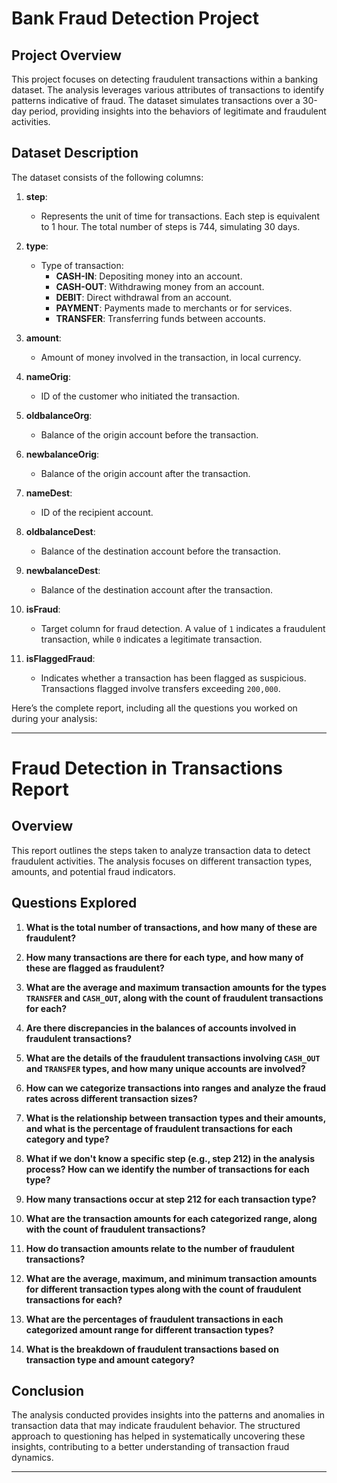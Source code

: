 
# Bank Fraud Detection Project

## Project Overview

This project focuses on detecting fraudulent transactions within a banking dataset. The analysis leverages various attributes of transactions to identify patterns indicative of fraud. The dataset simulates transactions over a 30-day period, providing insights into the behaviors of legitimate and fraudulent activities.

## Dataset Description

The dataset consists of the following columns:

1. **step**: 
   - Represents the unit of time for transactions. Each step is equivalent to 1 hour. The total number of steps is 744, simulating 30 days.

2. **type**: 
   - Type of transaction:
     - **CASH-IN**: Depositing money into an account.
     - **CASH-OUT**: Withdrawing money from an account.
     - **DEBIT**: Direct withdrawal from an account.
     - **PAYMENT**: Payments made to merchants or for services.
     - **TRANSFER**: Transferring funds between accounts.

3. **amount**: 
   - Amount of money involved in the transaction, in local currency.

4. **nameOrig**: 
   - ID of the customer who initiated the transaction.

5. **oldbalanceOrg**: 
   - Balance of the origin account before the transaction.

6. **newbalanceOrig**: 
   - Balance of the origin account after the transaction.

7. **nameDest**: 
   - ID of the recipient account.

8. **oldbalanceDest**: 
   - Balance of the destination account before the transaction.

9. **newbalanceDest**: 
   - Balance of the destination account after the transaction.

10. **isFraud**: 
    - Target column for fraud detection. A value of `1` indicates a fraudulent transaction, while `0` indicates a legitimate transaction.

11. **isFlaggedFraud**: 
    - Indicates whether a transaction has been flagged as suspicious. Transactions flagged involve transfers exceeding `200,000`.
   
Here’s the complete report, including all the questions you worked on during your analysis:

---

# Fraud Detection in Transactions Report

## Overview
This report outlines the steps taken to analyze transaction data to detect fraudulent activities. The analysis focuses on different transaction types, amounts, and potential fraud indicators.

## Questions Explored

1. **What is the total number of transactions, and how many of these are fraudulent?**
   
2. **How many transactions are there for each type, and how many of these are flagged as fraudulent?**
   
3. **What are the average and maximum transaction amounts for the types `TRANSFER` and `CASH_OUT`, along with the count of fraudulent transactions for each?**
   
4. **Are there discrepancies in the balances of accounts involved in fraudulent transactions?**
   
5. **What are the details of the fraudulent transactions involving `CASH_OUT` and `TRANSFER` types, and how many unique accounts are involved?**
   
6. **How can we categorize transactions into ranges and analyze the fraud rates across different transaction sizes?**
   
7. **What is the relationship between transaction types and their amounts, and what is the percentage of fraudulent transactions for each category and type?**
   
8. **What if we don't know a specific step (e.g., step 212) in the analysis process? How can we identify the number of transactions for each type?**
   
9. **How many transactions occur at step 212 for each transaction type?**
   
10. **What are the transaction amounts for each categorized range, along with the count of fraudulent transactions?**
   
11. **How do transaction amounts relate to the number of fraudulent transactions?**

12. **What are the average, maximum, and minimum transaction amounts for different transaction types along with the count of fraudulent transactions for each?**

13. **What are the percentages of fraudulent transactions in each categorized amount range for different transaction types?**

14. **What is the breakdown of fraudulent transactions based on transaction type and amount category?**

## Conclusion
The analysis conducted provides insights into the patterns and anomalies in transaction data that may indicate fraudulent behavior. The structured approach to questioning has helped in systematically uncovering these insights, contributing to a better understanding of transaction fraud dynamics.

---

